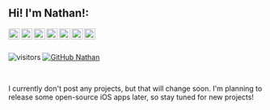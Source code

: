 ## Hi! I'm Nathan!:
<a href="https://www.lua.org/">
  <img align="left" alt="Lua" width="22px" src="https://simpleicons.org/icons/lua.svg" />
</a>
<a href="https://swift.org/">
  <img align="left" alt="Swift" width="22px" src="https://simpleicons.org/icons/swift.svg" />
</a>
<a href="https://en.cppreference.com/w/c/language">
  <img align="left" alt="C" width="22px" src="https://simpleicons.org/icons/c.svg" />
</a>
<a href="https://isocpp.org/">
  <img align="left" alt="C++" width="22px" src="https://simpleicons.org/icons/cplusplus.svg" />
</a>
<a href="https://python.org">
  <img align="left" alt="Python" width="22px" src="https://simpleicons.org/icons/python.svg" />
</a>
<a href="https://developer.apple.com/documentation/objectivec">
  <img align="left" alt="Objective-C" width="22px" src="https://simpleicons.org/icons/apple.svg" />
</a>
<a href="https://www.apple.com/ios/">
  <img align="left" alt="iOS" width="22px" src="https://simpleicons.org/icons/ios.svg" />
</a>

<br><br>

![visitors](https://visitor-badge.glitch.me/badge?page_id=Nathanator1.visitor-badge)
[![GitHub Nathan](https://img.shields.io/github/followers/Nathanator1?label=follow&style=social)](https://github.com/Nathanator1)

<br>

I currently don't post any projects, but that will change soon. I'm planning to release some open-source iOS apps later, so stay tuned for new projects!

